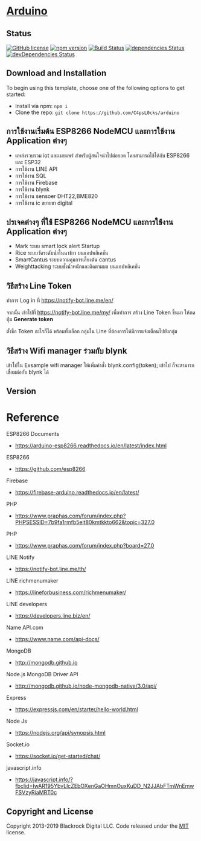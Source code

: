 # [Arduino](https://startbootstrap.com/template-overviews/sb-admin-2/)

## Status

[![GitHub license](https://img.shields.io/badge/license-MIT-blue.svg)](https://raw.githubusercontent.com/BlackrockDigital/startbootstrap-sb-admin-2/master/LICENSE)
[![npm version](https://img.shields.io/npm/v/startbootstrap-sb-admin-2.svg)](https://www.npmjs.com/package/startbootstrap-sb-admin-2)
[![Build Status](https://travis-ci.org/BlackrockDigital/startbootstrap-sb-admin-2.svg?branch=master)](https://travis-ci.org/BlackrockDigital/startbootstrap-sb-admin-2)
[![dependencies Status](https://david-dm.org/BlackrockDigital/startbootstrap-sb-admin-2/status.svg)](https://david-dm.org/BlackrockDigital/startbootstrap-sb-admin-2)
[![devDependencies Status](https://david-dm.org/BlackrockDigital/startbootstrap-sb-admin-2/dev-status.svg)](https://david-dm.org/BlackrockDigital/startbootstrap-sb-admin-2?type=dev)

## Download and Installation

To begin using this template, choose one of the following options to get started:

-   Install via npm: `npm i `
-   Clone the repo: `git clone https://github.com/C4psL0cks/arduino `

## การใช้งานเริ่มต้น ESP8266 NodeMCU และการใช้งาน Application ต่างๆ

- แหล่งรวบรวม iot และเผยแพร่ สำหรับผู้สนใจนำไปต่อยอด โดยสามารถใช้ได้กับ ESP8266 และ ESP32    
- การใช้งาน LINE API 
- การใช่งาน SQL 
- การใช้งาน Firebase 
- การใช้งาน blynk
- การใช้งาน sensoer DHT22,BME820
- การใช้งาน ic ขยายขา digital

## ปรเจคต่างๆ ที่ใช้ ESP8266 NodeMCU และการใช้งาน Application ต่างๆ

- Mark ระบบ smart lock alert Startup
- Rice ระบบวัดระดับน่ำในนาข้าว บนแอปพลิเคชัน
- SmartCantus ระบบความคุมการเลี้ยงต้น cantus
- Weighttacking ระบบชั่งน้ำหนักและติดตามผล บนแอปพลิเคชัน

## วิธีสร้าง Line Token

ทำการ Log in ที่ https://notify-bot.line.me/en/

จากนั้น เข้าไปที่ https://notify-bot.line.me/my/  เพื่อทำการ สร้าง Line Token ขึ้นมา
ให้กดปุ่ม **Generate token**

ตั้งชื่อ Token อะไรก็ได้
พร้อมทั้งเลือก กลุ่มใน Line ที่ต้องการให้มีการแจ้งเตือนไปยังกลุ่ม

## วิธีสร้าง Wifi manager ร่วมกับ blynk

เข้าไปใน Exsample wifi manager 
ให้เพิ่มคำสั่ง blynk.config(token); เข้าไป ก็จะสามารถเชื่อมต่อกับ blynk ได้


## Version


# Reference

ESP8266 Documents
- <https://arduino-esp8266.readthedocs.io/en/latest/index.html>

ESP8266
- <https://github.com/esp8266>

Firebase
- <https://firebase-arduino.readthedocs.io/en/latest/>

PHP
- <https://www.praphas.com/forum/index.php?PHPSESSID=7b9fa1rmfb5eit80kmtkkto662&topic=327.0>

PHP
- <https://www.praphas.com/forum/index.php?board=27.0>

LINE Notify

- <https://notify-bot.line.me/th/>

LINE richmenumaker

- <https://lineforbusiness.com/richmenumaker/>

LINE developers

- <https://developers.line.biz/en/>

Name API.com 
-   <https://www.name.com/api-docs/>

MongoDB
-   <http://mongodb.github.io>

Node.js MongoDB Driver API
-   <http://mongodb.github.io/node-mongodb-native/3.0/api/>

Express
-   <https://expressjs.com/en/starter/hello-world.html>

Node Js
-   <https://nodejs.org/api/synopsis.html>

Socket.io
-   <https://socket.io/get-started/chat/>

javascript.info
-   <https://javascript.info/?fbclid=IwAR195YbvLlcZEbOXenGaOHmnOuxKuDD_N2JJAbFTmWnEmwFSVzyRiaMRT0c>



## Copyright and License

Copyright 2013-2019 Blackrock Digital LLC. Code released under the [MIT](https://github.com/BlackrockDigital/startbootstrap-resume/blob/gh-pages/LICENSE) license.



